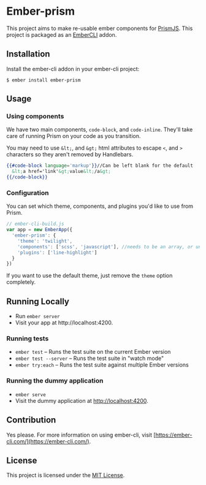 # Ember-prism

This project aims to make re-usable ember components for [PrismJS](http://prismjs.com/).
This project is packaged as an [EmberCLI](http://www.ember-cli.com) addon.

## Installation

Install the ember-cli addon in your ember-cli project:

```shell
$ ember install ember-prism
```

## Usage

### Using components

We have two main components, `code-block`, and `code-inline`. They'll take care of running Prism on your code as you transition.

You may need to use `&lt;`, and `&gt;` html attributes to escape `<`, and `>` characters so they aren't removed by Handlebars.

```hbs
{{#code-block language='markup'}}//Can be left blank for the default
  &lt;a href='link'&gt;value&lt;/a&gt;
{{/code-block}}
```

### Configuration

You can set which theme, components, and plugins you'd like to use from Prism.

```js
// ember-cli-build.js
var app = new EmberApp({
  'ember-prism': {
    'theme': 'twilight',
    'components': ['scss', 'javascript'], //needs to be an array, or undefined.
    'plugins': ['line-highlight']
  }
})
```

If you want to use the default theme, just remove the `theme` option completely.

## Running Locally

* Run `ember server`
* Visit your app at http://localhost:4200.

### Running tests

* `ember test` – Runs the test suite on the current Ember version
* `ember test --server` – Runs the test suite in "watch mode"
* `ember try:each` – Runs the test suite against multiple Ember versions

### Running the dummy application

* `ember serve`
* Visit the dummy application at [http://localhost:4200](http://localhost:4200).

## Contribution

Yes please.
For more information on using ember-cli, visit [https://ember-cli.com/](https://ember-cli.com/).

## License

This project is licensed under the [MIT License](LICENSE.md).
